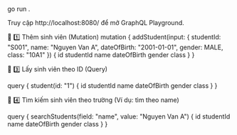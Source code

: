 go run .

Truy cập http://localhost:8080/ để mở GraphQL Playground.

📌 1️⃣ Thêm sinh viên (Mutation)
mutation {
  addStudent(input: {
    studentId: "S001",
    name: "Nguyen Van A",
    dateOfBirth: "2001-01-01",
    gender: MALE,
    class: "10A1"
  }) {
    id
    studentId
    name
    dateOfBirth
    gender
    class
  }
}


📌 3️⃣ Lấy sinh viên theo ID (Query)

query {
  student(id: "1") {
    id
    studentId
    name
    dateOfBirth
    gender
    class
  }
}

📌 4️⃣ Tìm kiếm sinh viên theo trường (Ví dụ: tìm theo name)

query {
  searchStudents(field: "name", value: "Nguyen Van A") {
    id
    studentId
    name
    dateOfBirth
    gender
    class
  }
}